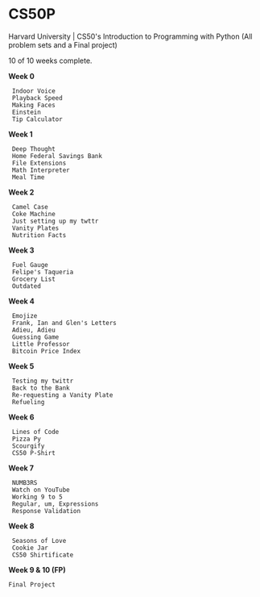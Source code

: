 # CS50P
Harvard University | CS50's Introduction to Programming with Python (All problem sets and a Final project)

10 of 10 weeks complete.

**Week 0**

     Indoor Voice   
     Playback Speed    
     Making Faces     
     Einstein
     Tip Calculator

**Week 1**


     Deep Thought 
     Home Federal Savings Bank 
     File Extensions 
     Math Interpreter 
     Meal Time
 
**Week 2**

     Camel Case
     Coke Machine
     Just setting up my twttr 
     Vanity Plates 
     Nutrition Facts

**Week 3**

     Fuel Gauge
     Felipe's Taqueria 
     Grocery List 
     Outdated

**Week 4**

     Emojize
     Frank, Ian and Glen's Letters
     Adieu, Adieu
     Guessing Game
     Little Professor
     Bitcoin Price Index

**Week 5**

     Testing my twittr
     Back to the Bank
     Re-requesting a Vanity Plate
     Refueling

**Week 6**

     Lines of Code
     Pizza Py
     Scourgify
     CS50 P-Shirt

**Week 7**

     NUMB3RS
     Watch on YouTube
     Working 9 to 5
     Regular, um, Expressions
     Response Validation

**Week 8**
    
     Seasons of Love
     Cookie Jar
     CS50 Shirtificate
 
**Week 9 & 10 (FP)**
    
    Final Project

